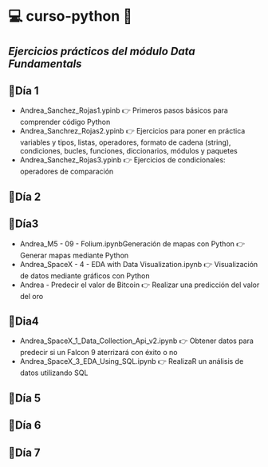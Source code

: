 # 💻 curso-python 🐍
## _Ejercicios prácticos del módulo Data Fundamentals_

## 📌Día 1
- Andrea_Sanchez_Rojas1.ypinb 👉 Primeros pasos básicos para comprender código Python
- Andrea_Sanchrez_Rojas2.ypinb 👉 Ejercicios para poner en práctica variables y tipos, listas, operadores, formato de cadena (string), condiciones, bucles, funciones, diccionarios, módulos y paquetes
- Andrea_Sanchez_Rojas3.ypinb 👉 Ejercicios de condicionales: operadores de comparación
## 📌Día 2
## 📌Día3
- Andrea_M5 - 09 - Folium.ipynbGeneración de mapas con Python 👉 Generar mapas mediante Python
- Andrea_SpaceX - 4 - EDA with Data Visualization.ipynb 👉 Visualización de datos mediante gráficos con Python
- Andrea - Predecir el valor de Bitcoin 👉 Realizar una predicción del valor del oro
## 📌Dia4
- Andrea_SpaceX_1_Data_Collection_Api_v2.ipynb 👉 Obtener datos para predecir si un Falcon 9 aterrizará con éxito o no
- Andrea_SpaceX_3_EDA_Using_SQL.ipynb 👉 RealizaR un análisis de datos utilizando SQL

## 📌Día 5

## 📌Día 6

## 📌Día 7

